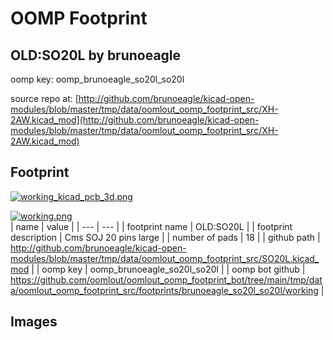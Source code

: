 # OOMP Footprint  
## OLD:SO20L  by brunoeagle  
  
oomp key: oomp_brunoeagle_so20l_so20l  
  
source repo at: [http://github.com/brunoeagle/kicad-open-modules/blob/master/tmp/data/oomlout_oomp_footprint_src/XH-2AW.kicad_mod](http://github.com/brunoeagle/kicad-open-modules/blob/master/tmp/data/oomlout_oomp_footprint_src/XH-2AW.kicad_mod)  
## Footprint  
  
[![working_kicad_pcb_3d.png](working_kicad_pcb_3d_600.png)](working_kicad_pcb_3d.png)  
  
[![working.png](working_600.png)](working.png)  
| name | value | 
| --- | --- | 
| footprint name | OLD:SO20L | 
| footprint description | Cms SOJ 20 pins large | 
| number of pads | 18 | 
| github path | http://github.com/brunoeagle/kicad-open-modules/blob/master/tmp/data/oomlout_oomp_footprint_src/SO20L.kicad_mod | 
| oomp key | oomp_brunoeagle_so20l_so20l | 
| oomp bot github | https://github.com/oomlout/oomlout_oomp_footprint_bot/tree/main/tmp/data/oomlout_oomp_footprint_src/footprints/brunoeagle_so20l_so20l/working | 
## Images  
